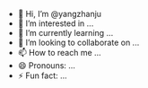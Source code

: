 - 👋 Hi, I’m @yangzhanju
- 👀 I’m interested in ...
- 🌱 I’m currently learning ...
- 💞️ I’m looking to collaborate on ...
- 📫 How to reach me ...
- 😄 Pronouns: ...
- ⚡ Fun fact: ...

<!---
yangzhanju/yangzhanju is a ✨ special ✨ repository because its `README.md` (this file) appears on your GitHub profile.
You can click the Preview link to take a look at your changes.
--->
